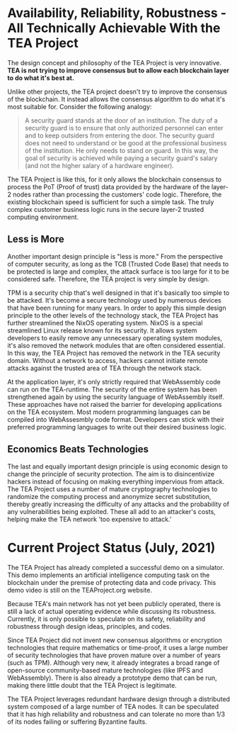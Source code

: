 # Availability, Reliability, Robustness - All Technically Achievable With the TEA Project
The design concept and philosophy of the TEA Project is very innovative.
**TEA is not trying to improve consensus but to allow each blockchain layer to do what it's best at.**

Unlike other projects, the TEA project doesn't try to improve the consensus of the blockchain. It instead allows the consensus algorithm to do what it's most suitable for. Consider the following analogy: 

>A security guard stands at the door of an institution. The duty of a security guard is to ensure that only authorized personnel can enter and to keep outsiders from entering the door. The security guard does not need to understand or be good at the professional business of the institution. He only needs to stand on guard. In this way, the goal of security is achieved while paying a security guard's salary (and not the higher salary of a hardware engineer).

The TEA Project is like this, for it only allows the blockchain consensus to process the PoT (Proof of trust) data provided by the hardware of the layer-2 nodes rather than processing the customers' code logic. Therefore, the existing blockchain speed is sufficient for such a simple task. The truly complex customer business logic runs in the secure layer-2 trusted computing environment.

## Less is More
Another important design principle is "less is more." From the perspective of computer security, as long as the TCB (Trusted Code Base) that needs to be protected is large and complex, the attack surface is too large for it to be considered safe. Therefore, the TEA project is very simple by design. 

TPM is a security chip that's well designed in that it's basically too simple to be attacked. It's become a secure technology used by numerous devices that have been running for many years. In order to apply this simple design principle to the other levels of the technology stack, the TEA Project has further streamlined the NixOS operating system. NixOS is a special streamlined Linux release known for its security. It allows system developers to easily remove any unnecessary operating system modules, it's also removed the network modules that are often considered essential. In this way, the TEA Project has removed the network in the TEA security domain. Without a network to access, hackers cannot initiate remote attacks against the trusted area of TEA through the network stack. 

At the application layer, it's only strictly required that WebAssembly code can run on the TEA-runtime. The security of the entire system has been strengthened again by using the security language of WebAssembly itself. These approaches have not raised the barrier for developing applications on the TEA ecosystem. Most modern programming languages can be compiled into WebAssesmbly code format. Developers can stick with their preferred programming languages to write out their desired business logic.

## Economics Beats Technologies
The last and equally important design principle is using economic design to change the principle of security protection. The aim is to disincentivize hackers instead of focusing on making everything impervious from attack. The TEA Project uses a number of mature cryptography technologies to randomize the computing process and anonymize secret substitution, thereby greatly increasing the difficulty of any attacks and the probability of any vulnerabilities being exploited. These all add to an attacker's costs, helping make the TEA network 'too expensive to attack.'

# Current Project Status (July,  2021)
The TEA Project has already completed a successful demo on a simulator. This demo implements an artificial intelligence computing task on the blockchain under the premise of protecting data and code privacy. This demo video is still on the TEAProject.org website.

Because TEA's main network has not yet been publicly operated, there is still a lack of actual operating evidence while discussing its robustness. Currently, it is only possible to speculate on its safety, reliability and robustness through design ideas, principles, and codes.

Since TEA Project did not invent new consensus algorithms or encryption technologies that require mathematics or time-proof, it uses a large number of security technologies that have proven mature over a number of years (such as TPM). Although very new, it already integrates a broad range of open-source community-based mature technologies (like IPFS and WebAssembly). There is also already a prototype demo that can be run, making there little doubt that the TEA Project is legitimate.

The TEA Project leverages redundant hardware design through a distributed system composed of a large number of TEA nodes. It can be speculated that it has high reliability and robustness and can tolerate no more than 1/3 of its nodes failing or suffering Byzantine faults.